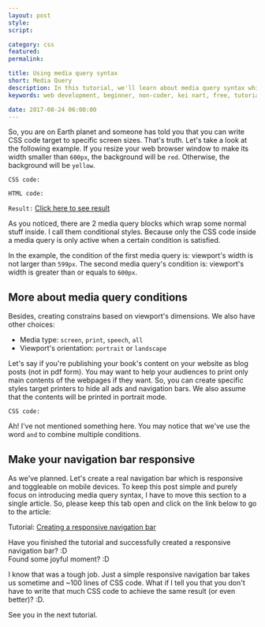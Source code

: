 ```yaml
---
layout: post
style:
script:

category: css
featured:
permalink:

title: Using media query syntax
short: Media Query
description: In this tutorial, we'll learn about media query syntax which allows us to create responsive websites. <br>In fact, the syntax is used to target specific devices and screen sizes. <br>Let's talk about this amazing tool.
keywords: web development, beginner, non-coder, kei nart, free, tutorial, coding, programming, code nart, html, css, @media, media query, responsive

date: 2017-08-24 06:00:00
---
```


So, you are on Earth planet and someone has told you that you can write CSS code
target to specific screen sizes. That's truth. Let's take a look at the following
example. If you resize your web browser window to make its width smaller than
`600px`, the background will be `red`. Otherwise, the background will be `yellow`.

`CSS code:`
<script src="https://gist.github.com/codenart/37d35f1579a85be21a263a26758b825c.js">
</script>

`HTML code:`
<script src="https://gist.github.com/codenart/945f19d09b2c26472e08e4ca080accea.js">
</script>

`Result:` [Click here to see result](https://codepen.io/codenart/full/VMoGNp/ "ext")

As you noticed, there are 2 media query blocks which wrap some normal stuff
inside. I call them conditional styles. Because only the CSS code inside a media
query is only active when a certain condition is satisfied.

In the example, the condition of the first media query is: viewport's width is
not larger than `599px`. The second media query's condition is: viewport's width
is greater than or equals to `600px`.

## More about media query conditions

Besides, creating constrains based on viewport's dimensions. We also have other
choices:

- Media type: `screen`, `print`, `speech`, `all`
- Viewport's orientation: `portrait` or `landscape`

Let's say if you're publishing your book's content on your website as blog posts
(not in pdf form). You may want to help your audiences to print only main contents
of the webpages if they want. So, you can create specific styles target printers
to hide all ads and navigation bars. We also assume that the contents will be
printed in portrait mode.

`CSS code:`
<script src="https://gist.github.com/codenart/d89cbac3a1238b395b527d233b894694.js">
</script>

Ah! I've not mentioned something here. You may notice that we've use the word
`and` to combine multiple conditions.

## Make your navigation bar responsive

As we've planned. Let's create a real navigation bar which is responsive and
toggleable on mobile devices. To keep this post simple and purely focus on
introducing media query syntax, I have to move this section to a single article.
So, please keep this tab open and click on the link below to go to the article:

Tutorial: [Creating a responsive navigation bar](https://codenart.github.io/sample/2017/09/03/sample-2-responsive-navbar.html "ext")

Have you finished the tutorial and successfully created a responsive navigation
bar? :D  
Found some joyful moment? :D

I know that was a tough job. Just a simple responsive navigation bar takes us
sometime and ~100 lines of CSS code. What if I tell you that you don't have to
write that much CSS code to achieve the same result (or even better)? :D.

See you in the next tutorial.
